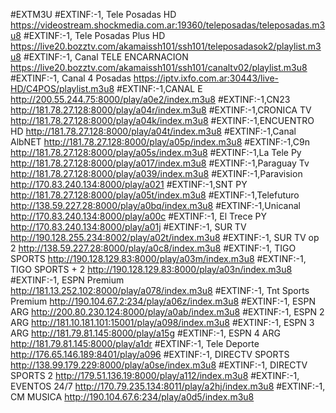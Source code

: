 #EXTM3U
#EXTINF:-1, Tele Posadas HD 
https://videostream.shockmedia.com.ar:19360/teleposadas/teleposadas.m3u8
#EXTINF:-1, Tele Posadas Plus HD 
https://live20.bozztv.com/akamaissh101/ssh101/teleposadasok2/playlist.m3u8
#EXTINF:-1, Canal TELE ENCARNACION 
https://live20.bozztv.com/akamaissh101/ssh101/canaltv02/playlist.m3u8
#EXTINF:-1, Canal 4 Posadas 
https://iptv.ixfo.com.ar:30443/live-HD/C4POS/playlist.m3u8
#EXTINF:-1,CANAL E
http://200.55.244.75:8000/play/a0e2/index.m3u8
#EXTINF:-1,CN23
http://181.78.27.128:8000/play/a04r/index.m3u8
#EXTINF:-1,CRONICA TV
http://181.78.27.128:8000/play/a04k/index.m3u8
#EXTINF:-1,ENCUENTRO HD
http://181.78.27.128:8000/play/a04t/index.m3u8
#EXTINF:-1,Canal AlbNET
http://181.78.27.128:8000/play/a05p/index.m3u8
#EXTINF:-1,C9n 
http://181.78.27.128:8000/play/a05s/index.m3u8
#EXTINF:-1,La Tele Py 
http://181.78.27.128:8000/play/a017/index.m3u8
#EXTINF:-1,Paraguay Tv
http://181.78.27.128:8000/play/a039/index.m3u8
#EXTINF:-1,Paravision
http://170.83.240.134:8000/play/a021
#EXTINF:-1,SNT PY 
http://181.78.27.128:8000/play/a05t/index.m3u8
#EXTINF:-1,Telefuturo
http://138.59.227.28:8000/play/a0bq/index.m3u8
#EXTINF:-1,Unicanal
http://170.83.240.134:8000/play/a00c
#EXTINF:-1, El Trece PY
http://170.83.240.134:8000/play/a01j
#EXTINF:-1, SUR TV 
http://190.128.255.234:8002/play/a02t/index.m3u8
#EXTINF:-1, SUR TV op 2
http://138.59.227.28:8000/play/a0c8/index.m3u8
#EXTINF:-1, TIGO SPORTS 
http://190.128.129.83:8000/play/a03m/index.m3u8
#EXTINF:-1, TIGO SPORTS + 2 
http://190.128.129.83:8000/play/a03n/index.m3u8
#EXTINF:-1, ESPN Premium
http://181.13.252.102:8000/play/a078/index.m3u8
#EXTINF:-1, Tnt Sports Premium
http://190.104.67.2:234/play/a06z/index.m3u8
#EXTINF:-1, ESPN ARG
http://200.80.230.124:8000/play/a0ab/index.m3u8
#EXTINF:-1, ESPN 2 ARG
http://181.10.181.101:15001/play/a098/index.m3u8
#EXTINF:-1, ESPN 3 ARG
http://181.79.81.145:8000/play/a15g
#EXTINF:-1, ESPN 4 ARG
http://181.79.81.145:8000/play/a1dr
#EXTINF:-1, Tele Deporte 
http://176.65.146.189:8401/play/a096
#EXTINF:-1, DIRECTV SPORTS 
http://138.99.179.229:8000/play/a0se/index.m3u8
#EXTINF:-1, DIRECTV SPORTS 2
http://179.51.136.19:8000/play/a112/index.m3u8
#EXTINF:-1, EVENTOS 24/7
http://170.79.235.134:8011/play/a2hj/index.m3u8
#EXTINF:-1, CM MUSICA 
http://190.104.67.6:234/play/a0d5/index.m3u8
